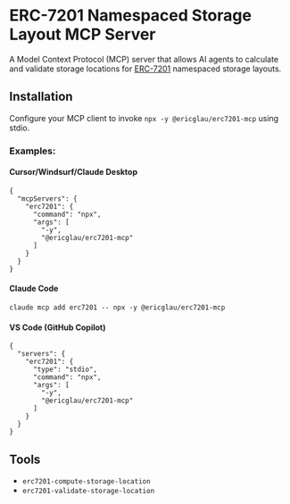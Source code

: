 # ERC-7201 Namespaced Storage Layout MCP Server

A Model Context Protocol (MCP) server that allows AI agents to calculate and validate storage locations for [ERC-7201](https://eips.ethereum.org/EIPS/eip-7201) namespaced storage layouts.

## Installation

Configure your MCP client to invoke `npx -y @ericglau/erc7201-mcp` using stdio.

### Examples:

#### Cursor/Windsurf/Claude Desktop
```
{
  "mcpServers": {
    "erc7201": {
      "command": "npx",
      "args": [
        "-y",
        "@ericglau/erc7201-mcp"
      ]
    }
  }
}
```

#### Claude Code
```
claude mcp add erc7201 -- npx -y @ericglau/erc7201-mcp
```

#### VS Code (GitHub Copilot)
```
{
  "servers": {
    "erc7201": {
      "type": "stdio",
      "command": "npx",
      "args": [
        "-y",
        "@ericglau/erc7201-mcp"
      ]
    }
  }
}
```

## Tools

- `erc7201-compute-storage-location`
- `erc7201-validate-storage-location`
